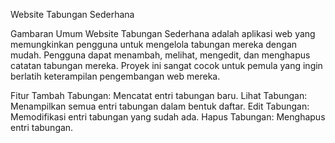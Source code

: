 Website Tabungan Sederhana

Gambaran Umum
Website Tabungan Sederhana adalah aplikasi web yang memungkinkan pengguna untuk mengelola tabungan mereka dengan mudah. Pengguna dapat menambah, melihat, mengedit, dan menghapus catatan tabungan mereka. Proyek ini sangat cocok untuk pemula yang ingin berlatih keterampilan pengembangan web mereka.

Fitur
Tambah Tabungan: Mencatat entri tabungan baru.
Lihat Tabungan: Menampilkan semua entri tabungan dalam bentuk daftar.
Edit Tabungan: Memodifikasi entri tabungan yang sudah ada.
Hapus Tabungan: Menghapus entri tabungan.
